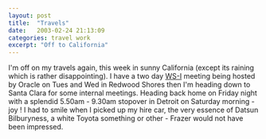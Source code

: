 ```yaml
---
layout: post
title:  "Travels"
date:   2003-02-24 21:13:09
categories: travel work
excerpt: "Off to California"
---
```

I'm off on my travels again, this week in sunny California (except its raining which is rather disappointing). I have a two day <a href="http://www.ws-i.org/">WS-I</a> meeting being hosted by Oracle on Tues and Wed in Redwood Shores then I'm heading down to Santa Clara for some internal meetings. Heading back home on Friday night with a splendid 5.50am - 9.30am stopover in Detroit on Saturday morning - joy ! I had to smile when I picked up my hire car, the very essence of Datsun Bilburyness, a white Toyota something or other - Frazer would not have been impressed.

